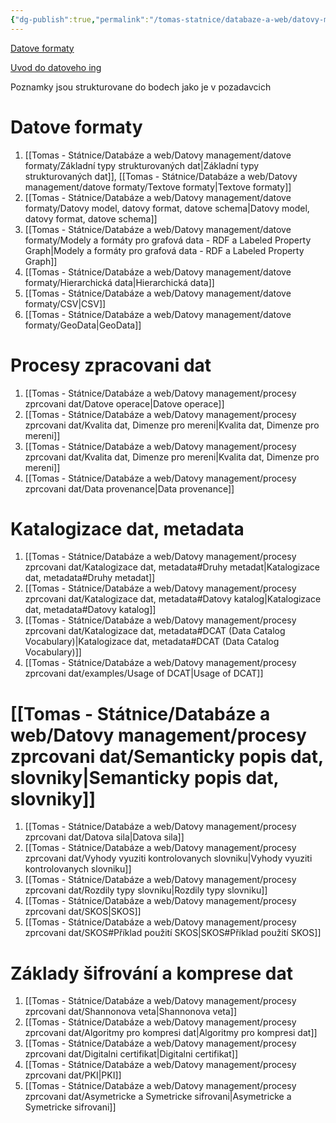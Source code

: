 ```yaml
---
{"dg-publish":true,"permalink":"/tomas-statnice/databaze-a-web/datovy-management/datovy-management-poznamky-a-materialy/","tags":["tomas","databaze_a_web","datovy_management"],"noteIcon":""}
---
```



[Datove formaty](https://jakub.xn--klmek-0sa.com/nprg036)

[Uvod do datoveho ing](https://www.ksi.mff.cuni.cz/teaching/ndbi046-web/)

Poznamky jsou strukturovane do bodech jako je v pozadavcich
# Datove formaty
1. [[Tomas - Státnice/Databáze a web/Datovy management/datove formaty/Základní typy strukturovaných dat\|Základní typy strukturovaných dat]], [[Tomas - Státnice/Databáze a web/Datovy management/datove formaty/Textove formaty\|Textove formaty]]
2. [[Tomas - Státnice/Databáze a web/Datovy management/datove formaty/Datovy model, datovy format, datove schema\|Datovy model, datovy format, datove schema]]
3. [[Tomas - Státnice/Databáze a web/Datovy management/datove formaty/Modely a formáty pro grafová data - RDF a Labeled Property Graph\|Modely a formáty pro grafová data - RDF a Labeled Property Graph]]
4. [[Tomas - Státnice/Databáze a web/Datovy management/datove formaty/Hierarchická data\|Hierarchická data]]
5. [[Tomas - Státnice/Databáze a web/Datovy management/datove formaty/CSV\|CSV]]
6. [[Tomas - Státnice/Databáze a web/Datovy management/datove formaty/GeoData\|GeoData]]
# Procesy zpracovani dat
1. [[Tomas - Státnice/Databáze a web/Datovy management/procesy zprcovani dat/Datove operace\|Datove operace]]
2. [[Tomas - Státnice/Databáze a web/Datovy management/procesy zprcovani dat/Kvalita dat, Dimenze pro mereni\|Kvalita dat, Dimenze pro mereni]]
3. [[Tomas - Státnice/Databáze a web/Datovy management/procesy zprcovani dat/Kvalita dat, Dimenze pro mereni\|Kvalita dat, Dimenze pro mereni]]
4. [[Tomas - Státnice/Databáze a web/Datovy management/procesy zprcovani dat/Data provenance\|Data provenance]]
# Katalogizace dat, metadata
1. [[Tomas - Státnice/Databáze a web/Datovy management/procesy zprcovani dat/Katalogizace dat, metadata#Druhy metadat\|Katalogizace dat, metadata#Druhy metadat]]
2. [[Tomas - Státnice/Databáze a web/Datovy management/procesy zprcovani dat/Katalogizace dat, metadata#Datovy katalog\|Katalogizace dat, metadata#Datovy katalog]]
3. [[Tomas - Státnice/Databáze a web/Datovy management/procesy zprcovani dat/Katalogizace dat, metadata#DCAT (Data Catalog Vocabulary)\|Katalogizace dat, metadata#DCAT (Data Catalog Vocabulary)]]
4. [[Tomas - Státnice/Databáze a web/Datovy management/procesy zprcovani dat/examples/Usage of DCAT\|Usage of DCAT]]
# [[Tomas - Státnice/Databáze a web/Datovy management/procesy zprcovani dat/Semanticky popis dat, slovniky\|Semanticky popis dat, slovniky]]
1. [[Tomas - Státnice/Databáze a web/Datovy management/procesy zprcovani dat/Datova sila\|Datova sila]]
2. [[Tomas - Státnice/Databáze a web/Datovy management/procesy zprcovani dat/Vyhody vyuziti kontrolovanych slovniku\|Vyhody vyuziti kontrolovanych slovniku]]
3. [[Tomas - Státnice/Databáze a web/Datovy management/procesy zprcovani dat/Rozdily typy slovniku\|Rozdily typy slovniku]]
4. [[Tomas - Státnice/Databáze a web/Datovy management/procesy zprcovani dat/SKOS\|SKOS]]
5. [[Tomas - Státnice/Databáze a web/Datovy management/procesy zprcovani dat/SKOS#Příklad použití SKOS\|SKOS#Příklad použití SKOS]]
# Základy šifrování a komprese dat 
1. [[Tomas - Státnice/Databáze a web/Datovy management/procesy zprcovani dat/Shannonova veta\|Shannonova veta]]
2. [[Tomas - Státnice/Databáze a web/Datovy management/procesy zprcovani dat/Algoritmy pro kompresi dat\|Algoritmy pro kompresi dat]]
3. [[Tomas - Státnice/Databáze a web/Datovy management/procesy zprcovani dat/Digitalni certifikat\|Digitalni certifikat]]
4. [[Tomas - Státnice/Databáze a web/Datovy management/procesy zprcovani dat/PKI\|PKI]]
5. [[Tomas - Státnice/Databáze a web/Datovy management/procesy zprcovani dat/Asymetricke a Symetricke sifrovani\|Asymetricke a Symetricke sifrovani]]